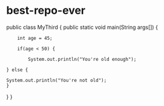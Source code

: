 # best-repo-ever
public class MyThird {
    public static void main(String args[]) {
     
    	int age = 45;
    	
    	if(age < 50) {
    		
    		System.out.println("You're old enough");
		
	} else {
	
	System.out.println("You're not old");
    }
}
}
